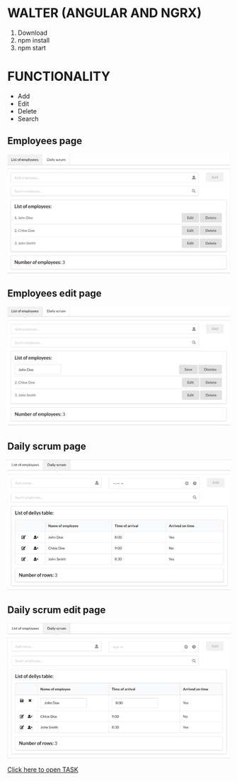 # WALTER (ANGULAR AND NGRX)

1. Download
2. npm install
3. npm start

# FUNCTIONALITY

<ul>
<li>Add</li>
<li>Edit</li>
<li>Delete</li>
<li>Search</li>
</ul>

## Employees page

<img src="./src/assets/employees.png">

## Employees edit page

<img src="./src/assets/employees-edit.png">

## Daily scrum page

<img src="./src/assets/deilys.png">

## Daily scrum edit page

<img src="./src/assets/deilys-edit.png">

<a href="https://github.com/Emi-GitHub/Walter-Angular-NgRx/blob/main/zadatak.pdf">Click here to open TASK</a>
